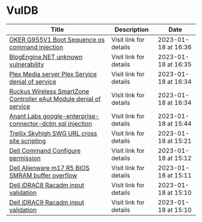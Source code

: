 

# VulDB

 |Title|Description|Date|
 |---|---|---|
 |[OKER G955V1 Boot Sequence os command injection](https://vuldb.com/?id.218915)|Visit link for details|2023-01-18 at 16:36|
 |[BlogEngine.NET unknown vulnerability](https://vuldb.com/?id.218914)|Visit link for details|2023-01-18 at 16:35|
 |[Plex Media server Plex Service denial of service](https://vuldb.com/?id.218913)|Visit link for details|2023-01-18 at 16:34|
 |[Ruckus Wireless SmartZone Controller eAut Module denial of service](https://vuldb.com/?id.218912)|Visit link for details|2023-01-18 at 16:34|
 |[Anant Labs google-enterprise-connector-dctm sql injection](https://vuldb.com/?id.218911)|Visit link for details|2023-01-18 at 15:44|
 |[Trellix Skyhigh SWG URL cross site scripting](https://vuldb.com/?id.218910)|Visit link for details|2023-01-18 at 15:21|
 |[Dell Command Configure permission](https://vuldb.com/?id.218909)|Visit link for details|2023-01-18 at 15:12|
 |[Dell Alienware m17 R5 BIOS SMRAM buffer overflow](https://vuldb.com/?id.218908)|Visit link for details|2023-01-18 at 15:11|
 |[Dell iDRAC8 Racadm input validation](https://vuldb.com/?id.218907)|Visit link for details|2023-01-18 at 15:10|
 |[Dell iDRAC9 Racadm input validation](https://vuldb.com/?id.218906)|Visit link for details|2023-01-18 at 15:10|
 